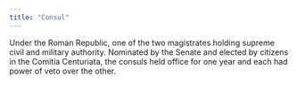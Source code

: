 ```yaml
---
title: "Consul"
---
```

Under the Roman Republic, one of the two magistrates holding supreme civil and military authority. Nominated by the Senate and elected by citizens in the Comitia Centuriata, the consuls held office for one year and each had power of veto over the other.

